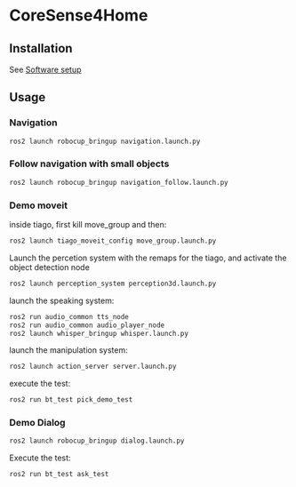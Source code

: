 # CoreSense4Home

## Installation

See [Software setup](https://github.com/CoreSenseEU/CoreSense4Home/wiki/C-Software-Setup)


## Usage 
### Navigation
```bash
ros2 launch robocup_bringup navigation.launch.py
```

### Follow navigation with small objects
```bash
ros2 launch robocup_bringup navigation_follow.launch.py
```
### Demo moveit
inside tiago, first kill move_group and then:
```bash
ros2 launch tiago_moveit_config move_group.launch.py
```
Launch the percetion system with the remaps for the tiago, and activate the object detection node
```bash
ros2 launch perception_system perception3d.launch.py
```
launch the speaking system:
```bash
ros2 run audio_common tts_node
ros2 run audio_common audio_player_node
ros2 launch whisper_bringup whisper.launch.py
```
launch the manipulation system:
```bash
ros2 launch action_server server.launch.py
```

execute the test:

```bash
ros2 run bt_test pick_demo_test
```

### Demo Dialog
```bash
ros2 launch robocup_bringup dialog.launch.py
```

Execute the test:

```bash
ros2 run bt_test ask_test
```
